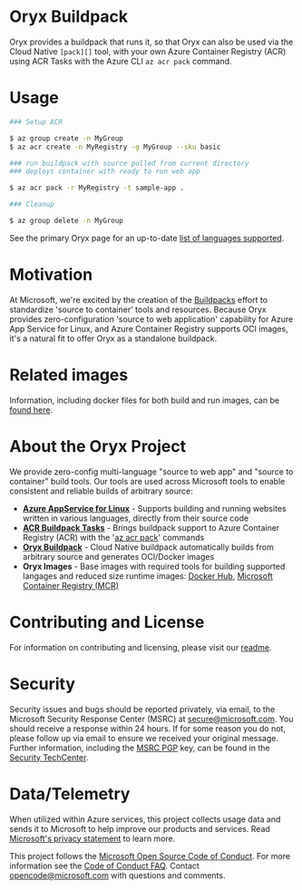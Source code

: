 # Oryx Buildpack

Oryx provides a buildpack that runs it, so that Oryx can also be used via the Cloud Native `[pack][]` tool, with your own Azure Container Registry (ACR) using ACR Tasks with the Azure CLI `az acr pack` command.  

# Usage

```bash
### Setup ACR

$ az group create -n MyGroup
$ az acr create -n MyRegistry -g MyGroup --sku basic

### run buildpack with source pulled from current directory
### deploys container with ready to run web app

$ az acr pack -r MyRegistry -t sample-app .

### Cleanup

$ az group delete -n MyGroup
```

See the primary Oryx page for an up-to-date [list of languages supported](/README.md). 

# Motivation

At Microsoft, we're excited by the creation of the [Buildpacks](http://buildpacks.io) effort to standardize 'source to container' tools and resources.  Because Oryx provides zero-configuration 'source to web application' capability for Azure App Service for Linux, and Azure Container Registry supports OCI images, it's a natural fit to offer Oryx as a standalone buildpack.

# Related images

Information, including docker files for both build and run images, can be [found here](https://github.com/Microsoft/Oryx/tree/master/images/pack-builder).

# About the Oryx Project
We provide zero-config multi-language "source to web app" and "source to container" build tools.  Our tools are used across Microsoft tools to enable consistent and reliable builds of arbitrary source:

 * **[Azure AppService for Linux](/doc/appservice.md)** - Supports building and running websites written in various languages, directly from their source code
 * **[ACR Buildpack Tasks](/doc/buildpack.md)** - Brings buildpack support to Azure Container Registry (ACR) with the '[az acr pack][acrpack]' commands
 * **[Oryx Buildpack](/doc/buildpack.md)** - Cloud Native buildpack automatically builds from arbitrary source and generates OCI/Docker images 
 * **Oryx Images** - Base images with required tools for building supported langages and reduced size runtime images: [Docker Hub][dockerimages], [Microsoft Container Registry (MCR)][mcrimages]

[acrpack]: https://docs.microsoft.com/en-us/cli/azure/acr?view=azure-cli-latest#az-acr-pack
[dockerimages]: https://hub.docker.com/_/microsoft-oryx-images
[mcrimages]: https://azure.microsoft.com/en-us/blog/microsoft-syndicates-container-catalog/

# Contributing and License

For information on contributing and licensing, please visit our [readme](/README.md).

# Security

Security issues and bugs should be reported privately, via email, to the
Microsoft Security Response Center (MSRC) at
[secure@microsoft.com](mailto:secure@microsoft.com). You should receive a
response within 24 hours. If for some reason you do not, please follow up via
email to ensure we received your original message. Further information,
including the [MSRC
PGP](https://technet.microsoft.com/en-us/security/dn606155) key, can be found
in the [Security
TechCenter](https://technet.microsoft.com/en-us/security/default).

# Data/Telemetry

When utilized within Azure services, this project collects usage data and
sends it to Microsoft to help improve our products and services. Read
[Microsoft's privacy statement][] to learn more.

[Microsoft's privacy statement]: http://go.microsoft.com/fwlink/?LinkId=521839

This project follows the [Microsoft Open Source Code of Conduct][coc]. For
more information see the [Code of Conduct FAQ][cocfaq]. Contact
[opencode@microsoft.com][cocmail] with questions and comments.

[coc]: https://opensource.microsoft.com/codeofconduct/
[cocfaq]: https://opensource.microsoft.com/codeofconduct/faq/
[cocmail]: mailto:opencode@microsoft.com
[pack]: https://github.com/buildpack/pack
